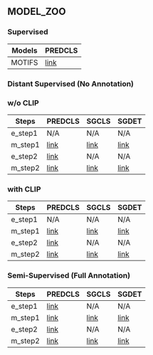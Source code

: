 ## MODEL_ZOO

### Supervised
Models | PREDCLS 
-- | -- 
MOTIFS   | [link](https://thunlp.oss-cn-qingdao.aliyuncs.com/predcls-sup-sup.tar.gz) 

### Distant Supervised (No Annotation)

### w/o CLIP

| Steps   | PREDCLS                                                      | SGCLS                                                        | SGDET                                                        |
| ------- | ------------------------------------------------------------ | ------------------------------------------------------------ | ------------------------------------------------------------ |
| e_step1 | N/A                                                          | N/A                                                          | N/A                                                          |
| m_step1 | [link](https://thunlp.oss-cn-qingdao.aliyuncs.com/predcls-ds-m_step1.tar.gz) | [link](https://thunlp.oss-cn-qingdao.aliyuncs.com/sgcls-ds-m_step1.tar.gz) | [link](https://thunlp.oss-cn-qingdao.aliyuncs.com/sgdet-ds-m_step1.tar.gz) |
| e_step2 | [link](https://thunlp.oss-cn-qingdao.aliyuncs.com/predcls-ds-e_step2.tar.gz) | N/A                                                          | N/A                                                          |
| m_step2 | [link](https://thunlp.oss-cn-qingdao.aliyuncs.com/predcls-ds-m_step2.tar.gz) | [link](https://thunlp.oss-cn-qingdao.aliyuncs.com/sgcls-ds-m_step2.tar.gz) | [link](https://thunlp.oss-cn-qingdao.aliyuncs.com/sgdet-ds-m_step2.tar.gz) |

### with CLIP

| Steps   | PREDCLS                                                      | SGCLS                                                        | SGDET                                                        |
| ------- | ------------------------------------------------------------ | ------------------------------------------------------------ | ------------------------------------------------------------ |
| e_step1 | N/A                                                          | N/A                                                          | N/A                                                          |
| m_step1 | [link](https://thunlp.oss-cn-qingdao.aliyuncs.com/predcls-ds-m_step1_ex.tar.gz) | [link](https://thunlp.oss-cn-qingdao.aliyuncs.com/sgcls-ds-m_step1_ex.tar.gz) | [link](https://thunlp.oss-cn-qingdao.aliyuncs.com/sgdet-ds-m_step1_ex.tar.gz) |
| e_step2 | [link](https://thunlp.oss-cn-qingdao.aliyuncs.com/predcls-ds-e_step2_ex.tar.gz) | N/A                                                          | N/A                                                          |
| m_step2 | [link](https://thunlp.oss-cn-qingdao.aliyuncs.com/predcls-ds-m_step2_ex.tar.gz) | [link](https://thunlp.oss-cn-qingdao.aliyuncs.com/sgcls-ds-m_step2_ex.tar.gz) | [link](https://thunlp.oss-cn-qingdao.aliyuncs.com/sgdet-ds-m_step2_ex.tar.gz) |

### Semi-Supervised (Full Annotation)

| Steps   | PREDCLS                                                      | SGCLS                                                        | SGDET                                                        |
| ------- | ------------------------------------------------------------ | ------------------------------------------------------------ | ------------------------------------------------------------ |
| e_step1 | [link](https://thunlp.oss-cn-qingdao.aliyuncs.com/predcls-semi-e_step1.tar.gz) | N/A                                                          | N/A                                                          |
| m_step1 | [link](https://thunlp.oss-cn-qingdao.aliyuncs.com/predcls-semi-m_step1.tar.gz) | [link](https://thunlp.oss-cn-qingdao.aliyuncs.com/sgcls-semi-m_step1.tar.gz) | [link](https://thunlp.oss-cn-qingdao.aliyuncs.com/sgdet-semi-m_step1.tar.gz) |
| e_step2 | [link](https://thunlp.oss-cn-qingdao.aliyuncs.com/predcls-semi-e_step2.tar.gz) | N/A                                                          | N/A                                                          |
| m_step2 | [link](https://thunlp.oss-cn-qingdao.aliyuncs.com/predcls-semi-m_step2.tar.gz) | [link](https://thunlp.oss-cn-qingdao.aliyuncs.com/sgcls-semi-m_step2.tar.gz) | [link](https://thunlp.oss-cn-qingdao.aliyuncs.com/sgdet-semi-m_step2.tar.gz) |